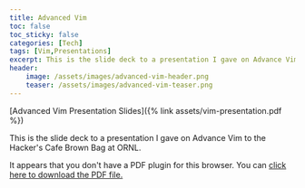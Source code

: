 ```yaml
---
title: Advanced Vim
toc: false
toc_sticky: false
categories: [Tech]
tags: [Vim,Presentations]
excerpt: This is the slide deck to a presentation I gave on Advance Vim to the Hacker's Cafe Brown Bag at ORNL.
header:
    image: /assets/images/advanced-vim-header.png
    teaser: /assets/images/advanced-vim-teaser.png
---
```


[Advanced Vim Presentation Slides]({% link assets/vim-presentation.pdf %})

This is the slide deck to a presentation I gave on Advance Vim to the Hacker's Cafe Brown Bag at ORNL.

<object data='{% link /assets/vim-presentation.pdf %}' type='application/pdf' width='560' height='700'><p>It appears that you don't have a PDF plugin for this browser. You can <a href='{% link /assets/vim-presentation.pdf %}'>click here to download the PDF file.</a></p></object>

